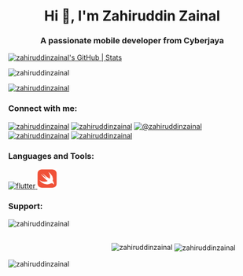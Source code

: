 <h1 align="center">Hi 👋, I'm Zahiruddin Zainal</h1>
<h3 align="center">A passionate mobile developer from Cyberjaya</h3>

[![zahiruddinzainal's GitHub | Stats](https://stats.quine.sh/zahiruddinzainal/github?theme=dark)](https://quine.sh?utm_source=widgets&utm_campaign=zahiruddinzainal)

<p align="left"> <img src="https://komarev.com/ghpvc/?username=zahiruddinzainal&label=Profile%20views&color=0e75b6&style=flat" alt="zahiruddinzainal" /> </p>

<p align="left"> <a href="https://github.com/ryo-ma/github-profile-trophy"><img src="https://github-profile-trophy.vercel.app/?username=zahiruddinzainal" alt="zahiruddinzainal" /></a> </p>

<h3 align="left">Connect with me:</h3>
<p align="left">
<a href="https://linkedin.com/in/zahiruddinzainal" target="blank"><img align="center" src="https://raw.githubusercontent.com/rahuldkjain/github-profile-readme-generator/master/src/images/icons/Social/linked-in-alt.svg" alt="zahiruddinzainal" height="30" width="40" /></a>
<a href="https://stackoverflow.com/users/zahiruddinzainal" target="blank"><img align="center" src="https://raw.githubusercontent.com/rahuldkjain/github-profile-readme-generator/master/src/images/icons/Social/stack-overflow.svg" alt="zahiruddinzainal" height="30" width="40" /></a>
<a href="https://medium.com/@zahiruddinzainal" target="blank"><img align="center" src="https://raw.githubusercontent.com/rahuldkjain/github-profile-readme-generator/master/src/images/icons/Social/medium.svg" alt="@zahiruddinzainal" height="30" width="40" /></a>
<a href="https://www.leetcode.com/zahiruddinzainal" target="blank"><img align="center" src="https://raw.githubusercontent.com/rahuldkjain/github-profile-readme-generator/master/src/images/icons/Social/leet-code.svg" alt="zahiruddinzainal" height="30" width="40" /></a>
<a href="https://discord.gg/zahiruddinzainal" target="blank"><img align="center" src="https://raw.githubusercontent.com/rahuldkjain/github-profile-readme-generator/master/src/images/icons/Social/discord.svg" alt="zahiruddinzainal" height="30" width="40" /></a>
</p>

<h3 align="left">Languages and Tools:</h3>
<p align="left"> <a href="https://flutter.dev" target="_blank" rel="noreferrer"> <img src="https://www.vectorlogo.zone/logos/flutterio/flutterio-icon.svg" alt="flutter" width="40" height="40"/> </a> <a href="https://developer.apple.com/swift/" target="_blank" rel="noreferrer"> <img src="https://raw.githubusercontent.com/devicons/devicon/master/icons/swift/swift-original.svg" alt="swift" width="40" height="40"/> </a> </p>


<h3 align="left">Support:</h3>
<p><a href="https://www.buymeacoffee.com/zahiruddinzainal"> <img align="left" src="https://cdn.buymeacoffee.com/buttons/v2/default-yellow.png" height="50" width="210" alt="zahiruddinzainal" /></a></p><br><br>


<p><img align="left" src="https://github-readme-stats.vercel.app/api/top-langs?username=zahiruddinzainal&show_icons=true&locale=en&layout=compact" alt="zahiruddinzainal" /></p>

<p>&nbsp;<img align="center" src="https://github-readme-stats.vercel.app/api?username=zahiruddinzainal&show_icons=true&locale=en" alt="zahiruddinzainal" /></p>

<p><img align="center" src="https://github-readme-streak-stats.herokuapp.com/?user=zahiruddinzainal&" alt="zahiruddinzainal" /></p>

